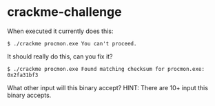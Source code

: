 # crackme-challenge
 When executed it currently does this:
 
`$ ./crackme procmon.exe
You can't proceed.`

It should really do this, can you fix it?

`$ ./crackme procmon.exe
Found matching checksum for procmon.exe: 0x2fa31bf3`

What other input will this binary accept?
HINT: There are 10+ input this binary accepts.
